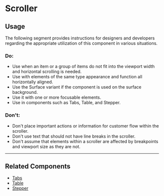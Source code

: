 # Scroller

<TableOfContents></TableOfContents>

## Usage

The following segment provides instructions for designers and developers regarding the appropriate utilization of this
component in various situations.

### Do:

- Use when an item or a group of items do not fit into the viewport width and horizontal scrolling is needed.
- Use with elements of the same type appearance and function all horizontally aligned.
- Use the Surface variant if the component is used on the surface background.
- Use it with one or more focusable elements.
- Use in components such as Tabs, Table, and Stepper.

### Don't:

- Don't place important actions or information for customer flow within the scroller.
- Don't use text that should not have line breaks in the scroller.
- Don't assume that elements within a scroller are affected by breakpoints and viewport size as they are not.

---

## Related Components

- [Tabs](components/tabs)
- [Table](components/table)
- [Stepper](components/stepper-horizontal)

